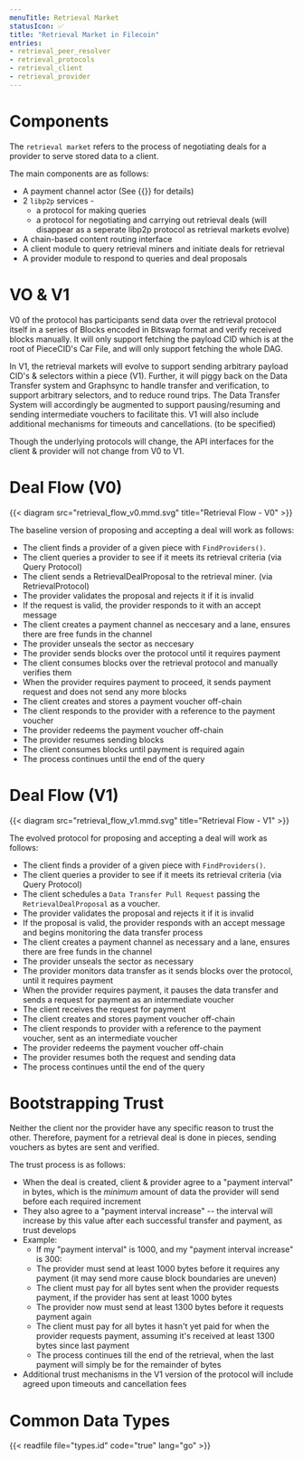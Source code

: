```yaml
---
menuTitle: Retrieval Market
statusIcon: ✅
title: "Retrieval Market in Filecoin"
entries:
- retrieval_peer_resolver
- retrieval_protocols
- retrieval_client
- retrieval_provider
---
```


# Components

The `retrieval market` refers to the process of negotiating deals for a provider to serve stored data to a client.

The main components are as follows:

- A payment channel actor (See {{<sref payment_channel_actor>}} for details)
- 2 `libp2p` services - 
   - a protocol for making queries
   - a protocol for negotiating and carrying out retrieval deals (will disappear as a seperate libp2p protocol as retrieval markets evolve)
- A chain-based content routing interface
- A client module to query retrieval miners and initiate deals for retrieval
- A provider module to respond to queries and deal proposals

# VO & V1

V0 of the protocol has participants send data over the retrieval protocol itself in a series of Blocks encoded in Bitswap format and verify received blocks manually. It will only support fetching the payload CID which is at the root of PieceCID's Car File, and will only support fetching the whole DAG.

In V1, the retrieval markets will evolve to support sending arbitrary payload CID's & selectors within a piece (V1). Further, it will piggy back on the Data Transfer system and Graphsync to handle transfer and verification, to support arbitrary selectors, and to reduce round trips.
The Data Transfer System will accordingly be augmented to support pausing/resuming and sending intermediate vouchers to facilitate this.
V1 will also include additional mechanisms for timeouts and cancellations. (to be specified)

Though the underlying protocols will change, the API interfaces for the client & provider will not change from V0 to V1.

# Deal Flow (V0)

{{< diagram src="retrieval_flow_v0.mmd.svg" title="Retrieval Flow - V0" >}}

The baseline version of proposing and accepting a deal will work as follows:

- The client finds a provider of a given piece with `FindProviders()`.
- The client queries a provider to see if it meets its retrieval criteria (via Query Protocol)
- The client sends a RetrievalDealProposal to the retrieval miner. (via RetrievalProtocol)
- The provider validates the proposal and rejects it if it is invalid
- If the request is valid, the provider responds to it with an accept message
- The client creates a payment channel as neccesary and a lane, ensures there are free funds in the channel
- The provider unseals the sector as neccesary
- The provider sends blocks over the protocol until it requires payment
- The client consumes blocks over the retrieval protocol and manually verifies them
- When the provider requires payment to proceed, it sends payment request and does not send any more blocks
- The client creates and stores a payment voucher off-chain
- The client responds to the provider with a reference to the payment voucher
- The provider redeems the payment voucher off-chain
- The provider resumes sending blocks
- The client consumes blocks until payment is required again
- The process continues until the end of the query

# Deal Flow (V1)

{{< diagram src="retrieval_flow_v1.mmd.svg" title="Retrieval Flow - V1" >}}

The evolved protocol for proposing and accepting a deal will work as follows:

- The client finds a provider of a given piece with `FindProviders()`.
- The client queries a provider to see if it meets its retrieval criteria (via Query Protocol)
- The client schedules a `Data Transfer Pull Request` passing the `RetrievalDealProposal` as a voucher.
- The provider validates the proposal and rejects it if it is invalid
- If the proposal is valid, the provider responds with an accept message and begins monitoring the data transfer process
- The client creates a payment channel as necessary and a lane, ensures there are free funds in the channel
- The provider unseals the sector as necessary
- The provider monitors data transfer as it sends blocks over the protocol, until it requires payment
- When the provider requires payment, it pauses the data transfer and sends a request for payment as an intermediate voucher
- The client receives the request for payment
- The client creates and stores  payment voucher off-chain
- The client responds to provider with a reference to the payment voucher, sent as an intermediate voucher
- The provider redeems the payment voucher off-chain
- The provider resumes both the request and sending data
- The process continues until the end of the query

# Bootstrapping Trust

Neither the client nor the provider have any specific reason to trust the other. Therefore, payment for a retrieval deal is done in pieces, sending vouchers as bytes are sent and verified.

The trust process is as follows:
- When the deal is created, client & provider agree to a "payment interval" in bytes, which is the _minimum_ amount of data the provider will send before each required increment
- They also agree to a "payment interval increase" -- the interval will increase by this value after each successful transfer and payment, as trust develops
- Example:
   - If my "payment interval" is 1000, and my "payment interval increase" is 300:
   - The provider must send at least 1000 bytes before it requires any payment (it may send more cause block boundaries are uneven)
   - The client must pay for all bytes sent when the provider requests payment, if the provider has sent at least 1000 bytes
   - The provider now must send at least 1300 bytes before it requests payment again
   - The client must pay for all bytes it hasn't yet paid for when the provider
   requests payment, assuming it's received at least 1300 bytes since last payment
   - The process continues till the end of the retrieval, when the last payment will simply be for the remainder of bytes
- Additional trust mechanisms in the V1 version of the protocol will include agreed upon timeouts and cancellation fees

# Common Data Types

{{< readfile file="types.id" code="true" lang="go" >}}
